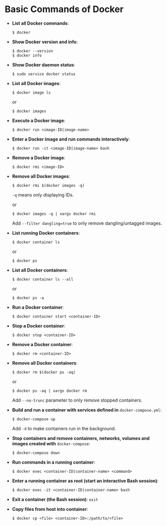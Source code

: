 # Basic Commands of Docker

* **List all Docker commands**:

  ```console
  $ docker
  ```

* **Show Docker version and info**:

  ```console
  $ docker --version
  $ docker info
  ```

* **Show Docker daemon status**:

  ```console
  $ sudo service docker status
  ```

* **List all Docker images**:

  ```console
  $ docker image ls
  ```
  
  or
  
  ```console
  $ docker images
  ```

* **Execute a Docker image**:

  ```console
  $ docker run <image-ID|image-name>
  ```
  
* **Enter a Docker image and run commands interactively**:

  ```console
  $ docker run -it <image-ID|image-name> bash
  ```

* **Remove a Docker image**:

  ```console
  $ docker rmi <image-ID>
  ```

* **Remove all Docker images**:

  ```console
  $ docker rmi $(docker images -q)
  ```

  `-q` means only displaying IDs.

  or 

  ```console
  $ docker images -q | xargs docker rmi
  ```

  Add `--filter dangling=true` to only remove dangling/untagged images.

* **List running Docker containers**:

  ```console
  $ docker container ls
  ```

  or

  ```console
  $ docker ps
  ```

* **List all Docker containers**:

  ```console
  $ docker container ls --all
  ```

  or

  ```console
  $ docker ps -a
  ```
  
* **Run a Docker container**:

   ```console
   $ docker container start <container-ID>
   ```

* **Stop a Docker container**:

  ```console
  $ docker stop <container-ID>
  ```

* **Remove a Docker container**:

  ```console
  $ docker rm <container-ID>
  ```

* **Remove all Docker containers**:

  ```console
  $ docker rm $(docker ps -aq)
  ```

  or

  ```console
  $ docker ps -aq | xargs docker rm
  ```

  Add `--no-trunc` parameter to only remove stopped containers.
  
* **Build and run a container with services defined in** `docker-compose.yml`:

  ```console
  $ docker-compose up
  ```
  
  Add `-d` to make containers run in the background.
  
* **Stop containers and remove containers, networks, volumes and images created with** `docker-compose`:

  ```console
  $ docker-compose down
  ```

* **Run commands in a running container**:

  ```console
  $ docker exec <container-ID|container-name> <command>
  ```

* **Enter a running container as root (start an interactive Bash session)**: 

  ```console
  $ docker exec -it <container-ID|container-name> bash
  ```

* **Exit a container (the Bash session)**: `exit`

* **Copy files from host into container**:

  ```console
  $ docker cp <file> <container-ID>:/path/to/<file>
  ```
